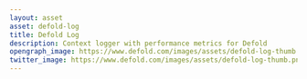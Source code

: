 ```yaml
---
layout: asset
asset: defold-log
title: Defold Log
description: Context logger with performance metrics for Defold
opengraph_image: https://www.defold.com/images/assets/defold-log-thumb.png
twitter_image: https://www.defold.com/images/assets/defold-log-thumb.png
---
```

